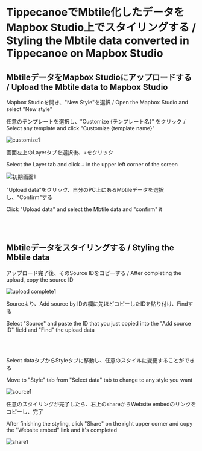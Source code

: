 # TippecanoeでMbtile化したデータをMapbox Studio上でスタイリングする / Styling the Mbtile data converted in Tippecanoe on Mapbox Studio

## MbtileデータをMapbox Studioにアップロードする / Upload the Mbtile data to Mapbox Studio

Mapbox Studioを開き、"New Style"を選択 / Open the Mapbox Studio and select "New style"

任意のテンプレートを選択し、"Customize {テンプレート名}" をクリック / Select any template and click "Customize {template name}"

![customize1](https://user-images.githubusercontent.com/72395572/146740177-61a57238-94cb-483a-bbdb-6dbe0e9c7f1c.jpg)

画面左上のLayerタブを選択後、+をクリック

Select the Layer tab and click + in the upper left corner of the screen

![初期画面1](https://user-images.githubusercontent.com/72395572/146738996-426a5ff1-47b3-47a5-ba93-0ffb5d950e21.jpg)

"Upload data"をクリック、自分のPC上にあるMbtileデータを選択し、"Confirm"する

Click "Upload data" and select the Mbtile data and "confirm" it

<br>
<br>

## Mbtileデータをスタイリングする / Styling the Mbtile data

アップロード完了後、そのSource IDをコピーする / After completing the upload, copy the source ID

![upload complete1](https://user-images.githubusercontent.com/72395572/146742900-3831a8c4-8c7e-428e-b8d0-c98c9de97219.jpg)

Sourceより、Add source by IDの欄に先ほどコピーしたIDを貼り付け、Findする

Select "Source" and paste the ID that you just copied into the "Add source ID" field and "Find" the upload data

 <br>
 <br>

Select dataタブからStyleタブに移動し、任意のスタイルに変更することができる

Move to "Style" tab from "Select data" tab to change to any style you want

![source1](https://user-images.githubusercontent.com/72395572/146745507-650395de-7b61-40c1-baff-19e7d9422f76.jpg)

任意のスタイリングが完了したら、右上のshareからWebsite embedのリンクをコピーし、完了

After finishing the  styling, click "Share" on the right upper corner and copy the "Website embed" link and it's completed

![share1](https://user-images.githubusercontent.com/72395572/146745974-72d39a89-c3aa-43d4-9d96-27ab0f15eb4d.jpg)

